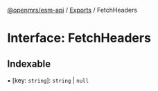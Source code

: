 [@openmrs/esm-api](../API.md) / [Exports](../modules.md) / FetchHeaders

# Interface: FetchHeaders

## Indexable

▪ [key: `string`]: `string` \| ``null``
